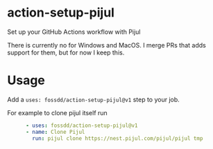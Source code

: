# action-setup-pijul

Set up your GitHub Actions workflow with Pijul

There is currently no for Windows and MacOS. I merge PRs that adds support for them, but for now I keep this.

# Usage

Add a `uses: fossdd/action-setup-pijul@v1` step to your job.

For example to clone pijul itself run

```yaml
      - uses: fossdd/action-setup-pijul@v1
      - name: Clone Pijul
        run: pijul clone https://nest.pijul.com/pijul/pijul tmp
```
